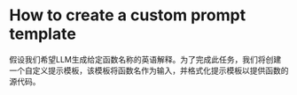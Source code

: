 # How to create a custom prompt template

假设我们希望LLM生成给定函数名称的英语解释。为了完成此任务，我们将创建一个自定义提示模板，该模板将函数名作为输入，并格式化提示模板以提供函数的源代码。